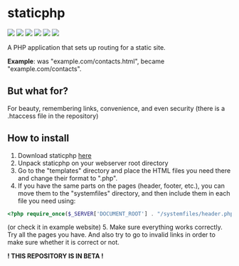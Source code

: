 # staticphp
![](https://img.shields.io/github/stars/semen-person/staticphp.svg) ![](https://img.shields.io/github/forks/semen-person/staticphp.svg) ![](https://img.shields.io/github/tag/semen-person/staticphp.svg) ![](https://img.shields.io/github/release/semen-person/staticphp.svg) ![](https://img.shields.io/github/issues/semen-person/staticphp.svg) ![](https://img.shields.io/bower/semen-person/staticphp.svg)

 A PHP application that sets up routing for a static site.
 
 **Example**: was "example.com/contacts.html", became "example.com/contacts".
 
## But what for?
For beauty, remembering links, convenience, and even security (there is a .htaccess file in the repository)
## How to install
                
1. Download staticphp [here](https://github.com/semen-person/staticphp/releases)
2. Unpack staticphp on your webserver root directory
3. Go to the "templates" directory and place the HTML files you need there and change their format to ".php".
4. If you have the same parts on the pages (header, footer, etc.), you can move them to the "systemfiles" directory, and then include them in each file you need using:
```php
<?php require_once($_SERVER['DOCUMENT_ROOT'] . "/systemfiles/header.php"); ?>
```
(or check it in example website)
5. Make sure everything works correctly. Try all the pages you have. And also try to go to invalid links in order to make sure whether it is correct or not.

**! THIS REPOSITORY IS IN BETA !**
